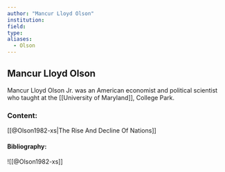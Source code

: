 ```yaml
---
author: "Mancur Lloyd Olson"
institution:
field:
type:
aliases:
  - Olson
---
```


## Mancur Lloyd Olson
Mancur Lloyd Olson Jr. was an American economist and political scientist who taught at the [[University of Maryland]], College Park.

### Content:
[[@Olson1982-xs|The Rise And Decline Of Nations]]

#### Bibliography:

![[@Olson1982-xs]]